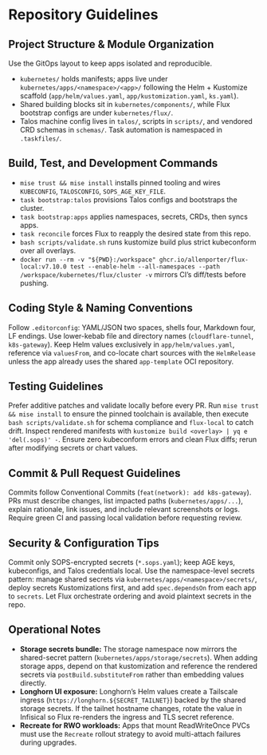 # Repository Guidelines

## Project Structure & Module Organization
Use the GitOps layout to keep apps isolated and reproducible.
- `kubernetes/` holds manifests; apps live under `kubernetes/apps/<namespace>/<app>/` following the Helm + Kustomize scaffold (`app/helm/values.yaml`, `app/kustomization.yaml`, `ks.yaml`).
- Shared building blocks sit in `kubernetes/components/`, while Flux bootstrap configs are under `kubernetes/flux/`.
- Talos machine config lives in `talos/`, scripts in `scripts/`, and vendored CRD schemas in `schemas/`. Task automation is namespaced in `.taskfiles/`.

## Build, Test, and Development Commands
- `mise trust && mise install` installs pinned tooling and wires `KUBECONFIG`, `TALOSCONFIG`, `SOPS_AGE_KEY_FILE`.
- `task bootstrap:talos` provisions Talos configs and bootstraps the cluster.
- `task bootstrap:apps` applies namespaces, secrets, CRDs, then syncs apps.
- `task reconcile` forces Flux to reapply the desired state from this repo.
- `bash scripts/validate.sh` runs kustomize build plus strict kubeconform over all overlays.
- `docker run --rm -v "${PWD}:/workspace" ghcr.io/allenporter/flux-local:v7.10.0 test --enable-helm --all-namespaces --path /workspace/kubernetes/flux/cluster -v` mirrors CI’s diff/tests before pushing.

## Coding Style & Naming Conventions
Follow `.editorconfig`: YAML/JSON two spaces, shells four, Markdown four, LF endings. Use lower-kebab file and directory names (`cloudflare-tunnel`, `k8s-gateway`). Keep Helm values exclusively in `app/helm/values.yaml`, reference via `valuesFrom`, and co-locate chart sources with the `HelmRelease` unless the app already uses the shared `app-template` OCI repository.

## Testing Guidelines
Prefer additive patches and validate locally before every PR. Run `mise trust && mise install` to ensure the pinned toolchain is available, then execute `bash scripts/validate.sh` for schema compliance and `flux-local` to catch drift. Inspect rendered manifests with `kustomize build <overlay> | yq e 'del(.sops)' -`. Ensure zero kubeconform errors and clean Flux diffs; rerun after modifying secrets or chart values.

## Commit & Pull Request Guidelines
Commits follow Conventional Commits (`feat(network): add k8s-gateway`). PRs must describe changes, list impacted paths (`kubernetes/apps/...`), explain rationale, link issues, and include relevant screenshots or logs. Require green CI and passing local validation before requesting review.

## Security & Configuration Tips
Commit only SOPS-encrypted secrets (`*.sops.yaml`); keep AGE keys, kubeconfigs, and Talos credentials local. Use the namespace-level secrets pattern: manage shared secrets via `kubernetes/apps/<namespace>/secrets/`, deploy secrets Kustomizations first, and add `spec.dependsOn` from each app to `secrets`. Let Flux orchestrate ordering and avoid plaintext secrets in the repo.

## Operational Notes
- **Storage secrets bundle:** The storage namespace now mirrors the shared-secret pattern (`kubernetes/apps/storage/secrets`). When adding storage apps, depend on that kustomization and reference the rendered secrets via `postBuild.substituteFrom` rather than embedding values directly.
- **Longhorn UI exposure:** Longhorn’s Helm values create a Tailscale ingress (`https://longhorn.${SECRET_TAILNET}`) backed by the shared storage secrets. If the tailnet hostname changes, rotate the value in Infisical so Flux re-renders the ingress and TLS secret reference.
- **Recreate for RWO workloads:** Apps that mount ReadWriteOnce PVCs must use the `Recreate` rollout strategy to avoid multi-attach failures during upgrades.
